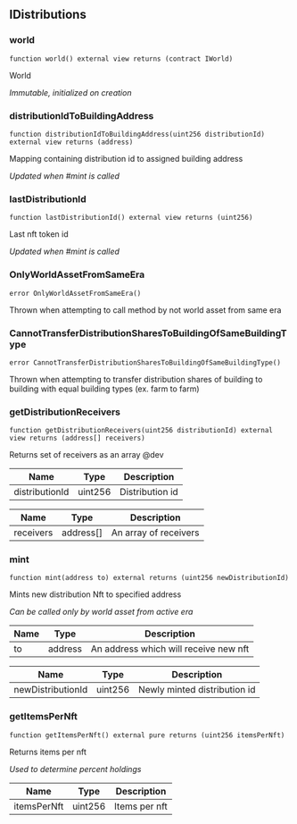 ## IDistributions








### world

```solidity
function world() external view returns (contract IWorld)
```

World

_Immutable, initialized on creation_




### distributionIdToBuildingAddress

```solidity
function distributionIdToBuildingAddress(uint256 distributionId) external view returns (address)
```

Mapping containing distribution id to assigned building address

_Updated when #mint is called_




### lastDistributionId

```solidity
function lastDistributionId() external view returns (uint256)
```

Last nft token id

_Updated when #mint is called_




### OnlyWorldAssetFromSameEra

```solidity
error OnlyWorldAssetFromSameEra()
```

Thrown when attempting to call method by not world asset from same era





### CannotTransferDistributionSharesToBuildingOfSameBuildingType

```solidity
error CannotTransferDistributionSharesToBuildingOfSameBuildingType()
```

Thrown when attempting to transfer distribution shares of building to building with equal building types (ex. farm to farm)





### getDistributionReceivers

```solidity
function getDistributionReceivers(uint256 distributionId) external view returns (address[] receivers)
```

Returns set of receivers as an array
@dev


| Name | Type | Description |
| ---- | ---- | ----------- |
| distributionId | uint256 | Distribution id |

| Name | Type | Description |
| ---- | ---- | ----------- |
| receivers | address[] | An array of receivers |


### mint

```solidity
function mint(address to) external returns (uint256 newDistributionId)
```

Mints new distribution Nft to specified address

_Can be called only by world asset from active era_

| Name | Type | Description |
| ---- | ---- | ----------- |
| to | address | An address which will receive new nft |

| Name | Type | Description |
| ---- | ---- | ----------- |
| newDistributionId | uint256 | Newly minted distribution id |


### getItemsPerNft

```solidity
function getItemsPerNft() external pure returns (uint256 itemsPerNft)
```

Returns items per nft

_Used to determine percent holdings_


| Name | Type | Description |
| ---- | ---- | ----------- |
| itemsPerNft | uint256 | Items per nft |


